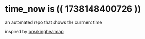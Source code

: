 # time_now is (( 1738148400726 ))

an automated repo that shows the currnent time

inspired by [breakingheatmap](https://github.com/breakingheatmap/breakingheatmap)